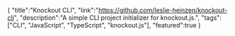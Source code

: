 {
    "title":"Knockout CLI",
    "link":"https://github.com/leslie-heinzen/knockout-cli",
    "description":"A simple CLI project initializer for knockout.js.",
    "tags":["CLI", "JavaScript", "TypeScript", "knockout.js"],
    "featured":true
}


